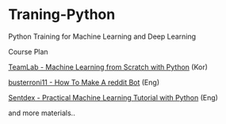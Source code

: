 # Traning-Python
Python Training for Machine Learning and Deep Learning

Course Plan

[TeamLab - Machine Learning from Scratch with Python](https://github.com/TeamLab/machine_learning_from_scratch_with_python) (Kor)

[busterroni11 - How To Make A reddit Bot](https://www.youtube.com/watch?v=krTUf7BpTc0) (Eng)

[Sentdex - Practical Machine Learning Tutorial with Python](https://www.youtube.com/watch?v=OGxgnH8y2NM&list=PLQVvvaa0QuDfKTOs3Keq_kaG2P55YRn5v) (Eng)

and more materials..
